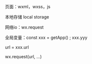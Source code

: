页面：wxml，wxss，js

本地存储 local storage

网络io：wx.request

全局变量：const xxx = getApp() ; xxx.yyy

url = xxx.url

wx.request(url, ...)